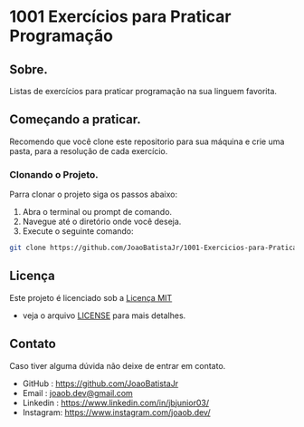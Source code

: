 # 1001 Exercícios para Praticar Programação

## Sobre.

Listas de exercícios para praticar programação na sua linguem favorita.

## Começando a praticar.

Recomendo que você clone este repositorio para sua máquina e crie uma pasta, para a resolução de cada exercício.

### Clonando o Projeto.

Parra clonar o projeto siga os passos abaixo:

1.  Abra o terminal ou prompt de comando.
2.  Navegue até o diretório onde você deseja.
3.  Execute o seguinte comando:

```bash
git clone https://github.com/JoaoBatistaJr/1001-Exercicios-para-Praticar-Programacao.git
```

## Licença

Este projeto é licenciado sob a [Licença MIT](https://opensource.org/licenses/MIT)

- veja o arquivo [LICENSE](LICENSE) para mais detalhes.

## Contato

Caso tiver alguma dúvida não deixe de entrar em contato.

- GitHub : https://github.com/JoaoBatistaJr
- Email : joaob.dev@gmail.com
- Linkedin : https://www.linkedin.com/in/jbjunior03/
- Instagram: https://www.instagram.com/joaob.dev/
